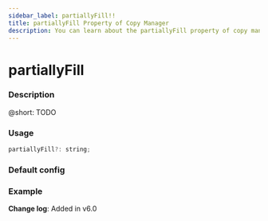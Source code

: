 ```yaml
---
sidebar_label: partiallyFill!!
title: partiallyFill Property of Copy Manager
description: You can learn about the partiallyFill property of copy manager in the documentation of the DHTMLX JavaScript Diagram library. Browse developer guides and API reference, try out code examples and live demos, and download a free 30-day evaluation version of DHTMLX Diagram.
---
```


# partiallyFill

### Description

@short: TODO

### Usage

~~~js
partiallyFill?: string;
~~~

### Default config



### Example




**Change log**: Added in v6.0